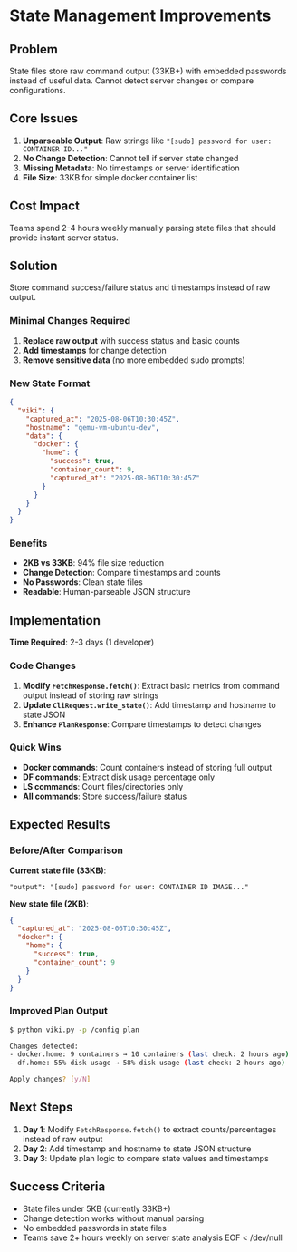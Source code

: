 # State Management Improvements

## Problem
State files store raw command output (33KB+) with embedded passwords instead of useful data. Cannot detect server changes or compare configurations.

## Core Issues
1. **Unparseable Output**: Raw strings like `"[sudo] password for user: CONTAINER ID..."`
2. **No Change Detection**: Cannot tell if server state changed
3. **Missing Metadata**: No timestamps or server identification
4. **File Size**: 33KB for simple docker container list

## Cost Impact
Teams spend 2-4 hours weekly manually parsing state files that should provide instant server status.

## Solution
Store command success/failure status and timestamps instead of raw output.

### Minimal Changes Required
1. **Replace raw output** with success status and basic counts
2. **Add timestamps** for change detection  
3. **Remove sensitive data** (no more embedded sudo prompts)

### New State Format
```json
{
  "viki": {
    "captured_at": "2025-08-06T10:30:45Z",
    "hostname": "qemu-vm-ubuntu-dev",
    "data": {
      "docker": {
        "home": {
          "success": true,
          "container_count": 9,
          "captured_at": "2025-08-06T10:30:45Z"
        }
      }
    }
  }
}
```

### Benefits
- **2KB vs 33KB**: 94% file size reduction
- **Change Detection**: Compare timestamps and counts
- **No Passwords**: Clean state files
- **Readable**: Human-parseable JSON structure

## Implementation
**Time Required**: 2-3 days (1 developer)

### Code Changes
1. **Modify `FetchResponse.fetch()`**: Extract basic metrics from command output instead of storing raw strings
2. **Update `CliRequest.write_state()`**: Add timestamp and hostname to state JSON
3. **Enhance `PlanResponse`**: Compare timestamps to detect changes

### Quick Wins
- **Docker commands**: Count containers instead of storing full output
- **DF commands**: Extract disk usage percentage only  
- **LS commands**: Count files/directories only
- **All commands**: Store success/failure status

## Expected Results

### Before/After Comparison
**Current state file (33KB)**:
```
"output": "[sudo] password for user: CONTAINER ID IMAGE..."
```

**New state file (2KB)**:
```json
{
  "captured_at": "2025-08-06T10:30:45Z",
  "docker": {
    "home": {
      "success": true,
      "container_count": 9
    }
  }
}
```

### Improved Plan Output
```bash
$ python viki.py -p /config plan

Changes detected:
- docker.home: 9 containers → 10 containers (last check: 2 hours ago)
- df.home: 55% disk usage → 58% disk usage (last check: 2 hours ago)

Apply changes? [y/N]
```

## Next Steps
1. **Day 1**: Modify `FetchResponse.fetch()` to extract counts/percentages instead of raw output
2. **Day 2**: Add timestamp and hostname to state JSON structure  
3. **Day 3**: Update plan logic to compare state values and timestamps

## Success Criteria
- State files under 5KB (currently 33KB+)
- Change detection works without manual parsing
- No embedded passwords in state files
- Teams save 2+ hours weekly on server state analysis
EOF < /dev/null